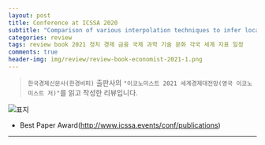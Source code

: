 ```yaml
---  
layout: post  
title: Conference at ICSSA 2020  
subtitle: "Comparison of various interpolation techniques to infer localization of audio files using ENF signals"  
categories: review  
tags: review book 2021 정치 경제 금융 국제 과학 기술 문화 각국 세계 지표 일정
comments: true  
header-img: img/review/review-book-economist-2021-1.png
---  
```

  
> `한국경제신문사(한경비피)` 출판사의 `"이코노미스트 2021 세계경제대전망(영국 이코노미스트 저)"`를 읽고 작성한 리뷰입니다.  

![표지](https://theorydb.github.io/assets/img/review/review-book-economist-2021-1.png)  

* Best Paper Award(http://www.icssa.events/conf/publications)
---
